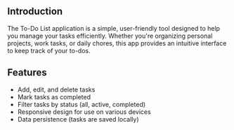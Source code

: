## Introduction
The To-Do List application is a simple, user-friendly tool designed to help you manage your tasks efficiently. Whether you're organizing personal projects, work tasks, or daily chores, this app provides an intuitive interface to keep track of your to-dos.

## Features
- Add, edit, and delete tasks
- Mark tasks as completed
- Filter tasks by status (all, active, completed)
- Responsive design for use on various devices
- Data persistence (tasks are saved locally)
